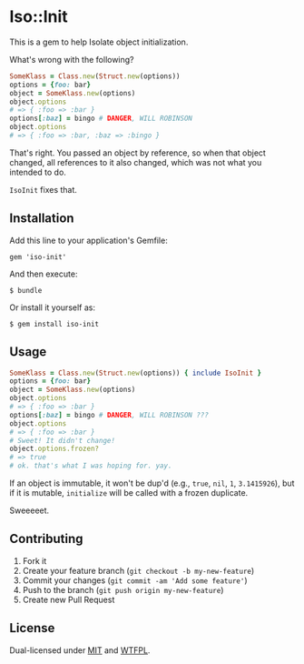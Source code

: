 # Iso::Init

This is a gem to help Isolate object initialization.

What's wrong with the following?

```ruby
SomeKlass = Class.new(Struct.new(options))
options = {foo: bar}
object = SomeKlass.new(options)
object.options
# => { :foo => :bar }
options[:baz] = bingo # DANGER, WILL ROBINSON
object.options
# => { :foo => :bar, :baz => :bingo }
```

That's right. You passed an object by reference, so when that object changed,
all references to it also changed, which was not what you intended to do.

`IsoInit` fixes that.

## Installation

Add this line to your application's Gemfile:

    gem 'iso-init'

And then execute:

    $ bundle

Or install it yourself as:

    $ gem install iso-init

## Usage

```ruby
SomeKlass = Class.new(Struct.new(options)) { include IsoInit }
options = {foo: bar}
object = SomeKlass.new(options)
object.options
# => { :foo => :bar }
options[:baz] = bingo # DANGER, WILL ROBINSON ???
object.options
# => { :foo => :bar }
# Sweet! It didn't change!
object.options.frozen?
# => true
# ok. that's what I was hoping for. yay.
```

If an object is immutable, it won't be dup'd (e.g., `true`, `nil`, `1`, `3.1415926`), but if it is mutable, `initialize` will be called with a frozen duplicate.

Sweeeeet.

## Contributing

1. Fork it
2. Create your feature branch (`git checkout -b my-new-feature`)
3. Commit your changes (`git commit -am 'Add some feature'`)
4. Push to the branch (`git push origin my-new-feature`)
5. Create new Pull Request


## License

Dual-licensed under [MIT][] and [WTFPL][].

[MIT]: http://en.wikipedia.org/wiki/MIT_License
[WTFPL]: http://en.wikipedia.org/wiki/WTFPL
